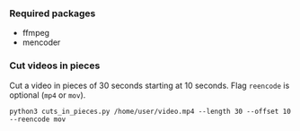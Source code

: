 ### Required packages

* ffmpeg
* mencoder

### Cut videos in pieces

Cut a video in pieces of 30 seconds starting at 10 seconds. Flag `reencode` is optional (`mp4` or `mov`).

`python3 cuts_in_pieces.py /home/user/video.mp4 --length 30 --offset 10 --reencode mov`